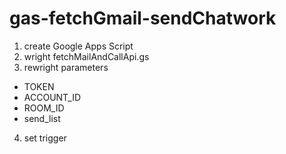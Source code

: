 # gas-fetchGmail-sendChatwork

1. create Google Apps Script
2. wright fetchMailAndCallApi.gs
3. rewright parameters
  + TOKEN
  + ACCOUNT_ID
  + ROOM_ID
  + send_list
4. set trigger
